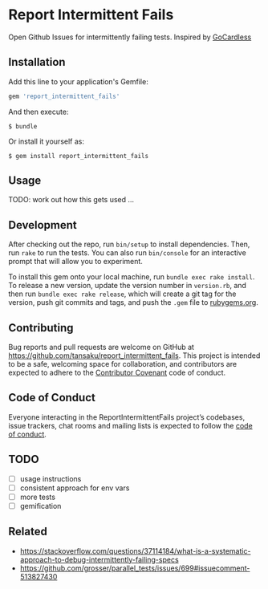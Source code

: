 # Report Intermittent Fails
Open Github Issues for intermittently failing tests.  Inspired by [GoCardless](https://gocardless.com/blog/track-flaky-specs-automatically/)

## Installation

Add this line to your application's Gemfile:

```ruby
gem 'report_intermittent_fails'
```

And then execute:

    $ bundle

Or install it yourself as:

    $ gem install report_intermittent_fails

## Usage

TODO: work out how this gets used ...

## Development

After checking out the repo, run `bin/setup` to install dependencies. Then, run `rake` to run the tests. You can also run `bin/console` for an interactive prompt that will allow you to experiment.

To install this gem onto your local machine, run `bundle exec rake install`. To release a new version, update the version number in `version.rb`, and then run `bundle exec rake release`, which will create a git tag for the version, push git commits and tags, and push the `.gem` file to [rubygems.org](https://rubygems.org).

## Contributing

Bug reports and pull requests are welcome on GitHub at https://github.com/tansaku/report_intermittent_fails. This project is intended to be a safe, welcoming space for collaboration, and contributors are expected to adhere to the [Contributor Covenant](http://contributor-covenant.org) code of conduct.

## Code of Conduct

Everyone interacting in the ReportIntermittentFails project’s codebases, issue trackers, chat rooms and mailing lists is expected to follow the [code of conduct](https://github.com/tansaku/report_intermittent_fails/blob/master/CODE_OF_CONDUCT.md).

## TODO

* [ ] usage instructions
* [ ] consistent approach for env vars
* [ ] more tests 
* [ ] gemification

## Related

* https://stackoverflow.com/questions/37114184/what-is-a-systematic-approach-to-debug-intermittently-failing-specs
* https://github.com/grosser/parallel_tests/issues/699#issuecomment-513827430
